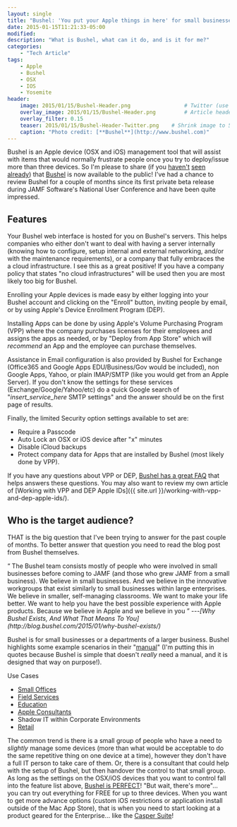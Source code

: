 ```yaml
---
layout: single
title: "Bushel: 'You put your Apple things in here' for small businesses"
date: 2015-01-15T11:21:33-05:00
modified:
description: "What is Bushel, what can it do, and is it for me?"
categories:
    - "Tech Article"
tags:
    - Apple
    - Bushel
    - OSX
    - IOS
    - Yosemite
header:
    image: 2015/01/15/Bushel-Header.png     			# Twitter (use 'overlay_image')
    overlay_image: 2015/01/15/Bushel-Header.png       	# Article header at 2048x768
    overlay_filter: 0.15
    teaser: 2015/01/15/Bushel-Header-Twitter.png    # Shrink image to 575 width
    caption: "Photo credit: [**Bushel**](http://www.bushel.com)"
---
```

Bushel is an Apple device (OSX and iOS) management tool that will assist with items that would normally frustrate people once you try to deploy/issue more than three devices.  So I'm please to share (if you [haven't][one] [seen][two] [already][three]) that [Bushel][bushel] is now available to the public! I've had a chance to review Bushel for a couple of months since its first private beta release during JAMF Software's National User Conference and have been quite impressed.

Features
---
Your Bushel web interface is hosted for you on Bushel's servers.  This helps companies who either don't want to deal with having a server internally (knowing how to configure, setup internal and external networking, and/or with the maintenance requirements), or a company that fully embraces the a cloud infrastructure. I see this as a great positive!  If you have a company policy that states "no cloud infrastructures" will be used then you are most likely too big for Bushel.

Enrolling your Apple devices is made easy by either logging into your Bushel account and clicking on the "Enroll" button, inviting people by email, or by using Apple's Device Enrollment Program (DEP).

Installing Apps can be done by using Apple's Volume Purchasing Program (VPP) where the company purchases licenses for their employees and assigns the apps as needed, or by "Deploy from App Store" which will *recommend* an App and the employee can purchase themselves.

Assistance in Email configuration is also provided by Bushel for Exchange (Office365 and Google Apps EDU/Business/Gov would be included), non Google Apps, Yahoo, or plain IMAP/SMTP (like you would get from an Apple Server).  If you don't know the settings for these services (Exchange/Google/Yahoo/etc) do a quick Google search of "*insert_service_here* SMTP settings" and the answer should be on the first page of results.

Finally, the limited Security option settings available to set are:

- Require a Passcode
- Auto Lock an OSX or iOS device after "x" minutes
- Disable iCloud backups
- Protect company data for Apps that are installed by Bushel (most likely done by VPP).

If you have any questions about VPP or DEP, [Bushel has a great FAQ][faq] that helps answers these questions.  You may also want to review my own article of [Working with VPP and DEP Apple IDs]({{ site.url }}/working-with-vpp-and-dep-apple-ids/).

Who is the target audience?
---

THAT is the big question that I've been trying to answer for the past couple of months.  To better answer that question you need to read the blog post from Bushel themselves.

<q>
The Bushel team consists mostly of people who were involved in small businesses before coming to JAMF (and those who grew JAMF from a small business). We believe in small businesses. And we believe in the innovative workgroups that exist similarly to small businesses within large enterprises. We believe in smaller, self-managing classrooms. We want to make your life better. We want to help you have the best possible experience with Apple products. Because we believe in Apple and we believe in you
</q> ---<cite>[Why Bushel Exists, And What That Means To You](http://blog.bushel.com/2015/01/why-bushel-exists/)</cite>

Bushel is for small businesses or a departments of a larger business.  Bushel highlights some example scenarios in their "[manual][manual]" (I'm putting this in quotes because Bushel is simple that doesn't *really* need a manual, and it is designed that way on purpose!).

Use Cases

- [Small Offices][small-office-environments]
- [Field Services][field-services]
- [Education][education]
- [Apple Consultants][acn]
- Shadow IT within Corporate Environments
- [Retail][retail-environments]

The common trend is there is a small group of people who have a need to *slightly* manage some devices (more than what would be acceptable to do the same repetitive thing on one device at a time), however they don't have a full IT person to take care of them. Or, there is a consultant that could help with the setup of Bushel, but then handover the control to that small group.  As long as the settings on the OSX/iOS devices that you want to control fall into the feature list above, [Bushel is PERFECT][bushel]!  "But wait, there's more"... you can try out everything for FREE for up to three devices.  When you want to get more advance options (custom iOS restrictions or application install outside of the Mac App Store), that is when you need to start looking at a product geared for the Enterprise... like the [Casper Suite][casper]!

[bushel]: http://bushel.com
[toast]: http://instagram.com/p/x11noxIW0u/
[one]: http://www.forbes.com/sites/benkepes/2015/01/14/jamf-offers-apple-device-management-for-the-little-guys/
[two]: http://finance.yahoo.com/news/introducing-bushel-powerful-apple-device-140300749.html
[three]: http://betanews.com/2015/01/14/bushel-makes-apple-mobile-device-management-available-to-smaller-businesses/
[faq]: http://blog.bushel.com/faq/
[manual]: http://blog.bushel.com/manual/
[small-office-environments]: http://blog.bushel.com/2014/10/using-bushel-in-small-office-environments/
[field-services]: http://blog.bushel.com/2014/10/using-bushel-in-field-services/
[education]: http://blog.bushel.com/2014/10/using-bushel-in-education/
[acn]: http://blog.bushel.com/2014/10/bushel-for-apple-consultants/
[retail-environments]: http://blog.bushel.com/2014/10/using-bushel-in-retail-environments/
[casper]: http://www.jamfsoftware.com/products/casper-suite/
